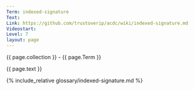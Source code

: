 ```yaml
---
Term: indexed-signature
Text: 
Link: https://github.com/trustoverip/acdc/wiki/indexed-signature.md
Videostart: 
Level: 7
layout: page
---
```


{{ page.collection }} - {{ page.Term }}

   {{ page.text }}

{% include_relative glossary/indexed-signature.md %}
